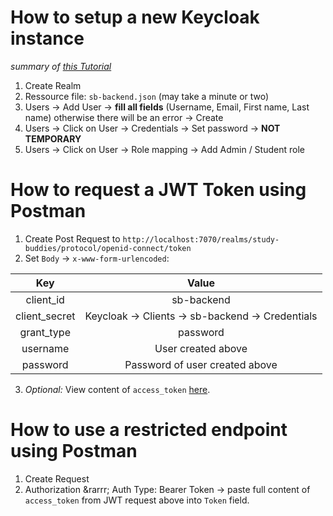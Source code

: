 # How to setup a new Keycloak instance
*summary of [this Tutorial](https://medium.com/@nishada/keycloak-spring-boot-rbac-e8732a91909a)*

1. Create Realm
2. Ressource file: `sb-backend.json` (may take a minute or two)
3. Users &rarr; Add User &rarr; **fill all fields** (Username, Email, First name, Last name) otherwise there will be an error &rarr; Create
4. Users &rarr; Click on User &rarr; Credentials &rarr; Set password &rarr; **NOT TEMPORARY**
5. Users &rarr; Click on User &rarr; Role mapping &rarr; Add Admin / Student role

# How to request a JWT Token using Postman
1. Create Post Request to `http://localhost:7070/realms/study-buddies/protocol/openid-connect/token`
2. Set `Body` &rarr; `x-www-form-urlencoded`:

|Key|Value|
|:-:|:-:|
|client_id|sb-backend|
|client_secret|Keycloak &rarr; Clients &rarr; sb-backend &rarr; Credentials|
|grant_type|password|
|username|User created above|
|password|Password of user created above|

3. *Optional:* View content of `access_token` [here](https://jwt.io/).

# How to use a restricted endpoint using Postman
1. Create Request
2. Authorization &rarrr; Auth Type: Bearer Token &rarr; paste full content of `access_token` from JWT request above into `Token` field.

